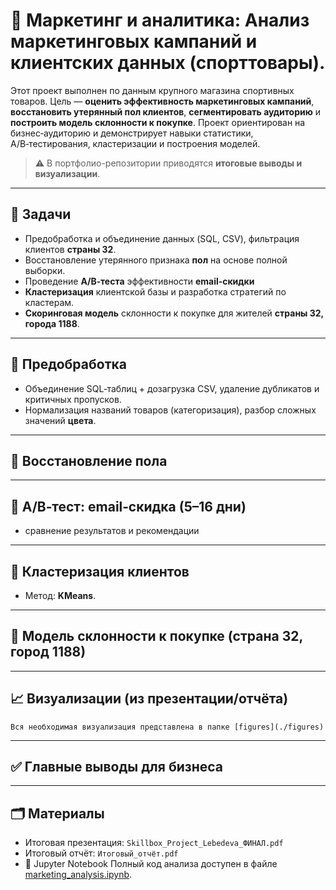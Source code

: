 # 🏬 Маркетинг и аналитика: Анализ маркетинговых кампаний и клиентских данных (спорттовары).

Этот проект выполнен по данным крупного магазина спортивных товаров. Цель — **оценить эффективность маркетинговых кампаний**, 
**восстановить утерянный пол клиентов**, **сегментировать аудиторию** и **построить модель склонности к покупке**. 
Проект ориентирован на бизнес‑аудиторию и демонстрирует навыки статистики, A/B‑тестирования, кластеризации и построения моделей.

> ⚠️ В портфолио-репозитории приводятся **итоговые выводы и визуализации**. 

---

## 🎯 Задачи
- Предобработка и объединение данных (SQL, CSV), фильтрация клиентов **страны 32**.
- Восстановление утерянного признака **пол** на основе полной выборки.
- Проведение **A/B‑теста** эффективности **email‑скидки** 
- **Кластеризация** клиентской базы и разработка стратегий по кластерам.
- **Скоринговая модель** склонности к покупке для жителей **страны 32, города 1188**.

---

## 🧹 Предобработка
- Объединение SQL‑таблиц + дозагрузка CSV, удаление дубликатов и критичных пропусков. 
- Нормализация названий товаров (категоризация), разбор сложных значений **цвета**.

---

## 👤 Восстановление пола

---

## 🧪 A/B‑тест: email‑скидка (5–16 дни)
   - сравнение результатов и рекомендации

---

## 👥 Кластеризация клиентов
- Метод: **KMeans**.

---

## 🤖 Модель склонности к покупке (страна 32, город 1188)
---

## 📈 Визуализации (из презентации/отчёта)
    Вся необходимая визуализация представлена в папке [figures](./figures)

---

## ✅ Главные выводы для бизнеса

---

## 🗂️ Материалы
- Итоговая презентация: `Skillbox_Project_Lebedeva_ФИНАЛ.pdf` 
- Итоговый отчёт: `Итоговый_отчёт.pdf`
- 📓 Jupyter Notebook
Полный код анализа доступен в файле [marketing_analysis.ipynb](./marketing_analysis.ipynb).

